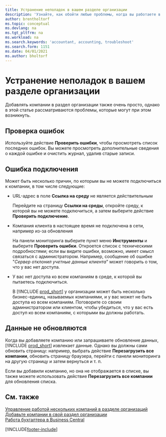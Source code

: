 ```yaml
---
title: Устранение неполадок в вашем разделе организации
description: 'Узнайте, как обойти любые проблемы, когда вы работаете в узле компании в Dynamics 365 Business Central для управления работой в нескольких компаниях.'
author: brentholtorf
ms.topic: conceptual
ms.devlang: na
ms.tgt_pltfrm: na
ms.workload: na
ms.search.keywords: 'accountant, accounting, troubleshoot'
ms.search.form: 1151
ms.date: 04/01/2021
ms.author: bholtorf
---
```

# Устранение неполадок в вашем разделе организации

Добавлять компании в раздел организации также очень просто, однако в этой статье рассматриваются проблемы, которые могут при этом возникнуть.  

## Проверка ошибок

Используйте действие **Проверить ошибки**, чтобы просмотреть список последних ошибок. Вы можете просмотреть дополнительные сведения о каждой ошибке и очистить журнал, удалив старые записи.  

## Ошибка подключения

Может быть несколько причин, по которым вы не можете подключиться к компании, в том числе следующие:

- URL-адрес в поле **Ссылка на среду** не является действительным  

  Перейдите на страницу **Ссылки на среды**, откройте среду, к которой вы не можете подключиться, а затем выберите действие **Проверить подключение**.  
- Компания клиента в настоящее время не подключена в сети, например из-за обновления

  На панели мониторинга выберите пункт меню **Инструменты** и выберите **Проверить ошибки**. Откроется список с техническими подробностями; если вы видите ошибки, возможно, имеет смысл связаться с администратором. Например, сообщение об ошибке "*Сервер отклонил учетные данные клиента*" может говорить о том, что у вас нет доступа.  
- У вас нет доступа ко всем компаниям в среде, к которой вы пытаетесь подключиться.

  В [!INCLUDE [prod_short](includes/prod_short.md)] у организации может быть несколько бизнес-единиц, называемых компаниями, и у вас может не быть доступа ко всем компаниям. Поговорите со своим администратором или клиентом, чтобы убедиться, что у вас есть доступ ко всем компаниям, с которыми вы должны работать.  

## Данные не обновляются

Когда вы добавляете компанию или запрашиваете обновление данных, [!INCLUDE [prod_short](includes/prod_short.md)] извлекает данные. Однако вы должны сами обновить страницу: например, выбрать действие **Перезагрузить все компании**, обновить страницу браузера, перейти с панели мониторинга на другую страницу и затем вернуться и т. п.  

Если вы добавили компанию, но она не отображается в списке, вы также можете использовать действие **Перезагрузить все компании** для обновления списка.

## См. также

[Управление работой нескольких компаний в разделе организаций](company-hub.md)  
[Добавьте компании в свой раздел организации](company-hub-add-company.md)  
[Работа бухгалтера в Business Central](finance-accounting.md)  


[!INCLUDE[footer-include](includes/footer-banner.md)]